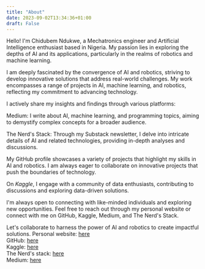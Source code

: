 ```yaml
---
title: "About"
date: 2023-09-02T13:34:36+01:00
draft: False
---
```


Hello! I'm Chidubem Ndukwe, a Mechatronics engineer and Artificial Intelligence enthusiast based in Nigeria. My passion lies in exploring the depths of AI and its applications, particularly in the realms of robotics and machine learning.

I am deeply fascinated by the convergence of AI and robotics, striving to develop innovative solutions that address real-world challenges. My work encompasses a range of projects in AI, machine learning, and robotics, reflecting my commitment to advancing technology.

I actively share my insights and findings through various platforms:

Medium: I write about AI, machine learning, and programming topics, aiming to demystify complex concepts for a broader audience. 

The Nerd's Stack: Through my Substack newsletter, I delve into intricate details of AI and related technologies, providing in-depth analyses and discussions.

My GitHub profile showcases a variety of projects that highlight my skills in AI and robotics. I am always eager to collaborate on innovative projects that push the boundaries of technology.

On *Kaggle*, I engage with a community of data enthusiasts, contributing to discussions and exploring data-driven solutions.

I'm always open to connecting with like-minded individuals and exploring new opportunities. Feel free to reach out through my personal website or connect with me on GitHub, Kaggle, Medium, and The Nerd's Stack.

Let's collaborate to harness the power of AI and robotics to create impactful solutions.
Personal website: [here](https://duks31.github.io/)  
GitHub: [here](https://github.com/Duks31/)  
Kaggle: [here](https://www.kaggle.com/chidubemndukwe)  
The Nerd's stack: [here](https://ncep.substack.com/)  
Medium: [here](https://medium.com/@chidubemndukwe)  
